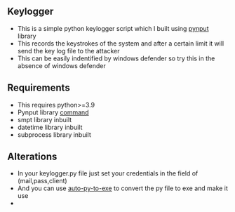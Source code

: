 ## Keylogger
- This is a simple python keylogger script which I built using [pynput](https://pypi.org/project/pynput/) library 
- This records the keystrokes of the system and after a certain limit it will send the key log file to the attacker
- This can be easily indentified by windows defender so try this in the absence of windows defender
## Requirements
- This requires python>=3.9
- Pynput library [command](https://pypi.org/project/pynput/)
- smpt library inbuilt
- datetime library inbuilt
- subprocess library inbuilt 
## Alterations 
- In your keylogger.py file just set your credentials in the field of (mail,pass,client)
- And you can use [auto-py-to-exe](https://pypi.org/project/auto-py-to-exe/) to convert the py file to exe and make it use
- 
